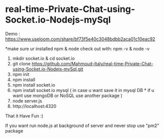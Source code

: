 # real-time-Private-Chat-using-Socket.io-Nodejs-mySql 

Demo : https://www.useloom.com/share/bf73f5e40c3048bdbb2aca01c10eac92 

*make sure ur installed npm & node
check out with: npm -v  & node -v 
 
1. mkdir socket.io & cd socket.io
2. git clone https://github.com/Mahmoud-Italy/real-time-Private-Chat-using-Socket.io-Nodejs-mySql.git
3. npm init   
4. npm install   
5. npm install socket.io 
6. npm install socket.io mysql  ( in case u want save it in mysql DB * if u want use mongoDB or NoSQL use another package )  
7. node server.js 
8. http://localhost:4320 

That it Have Fun :) 
 
If you want run node.js at background of server and never stop use "pm2" package   
 
